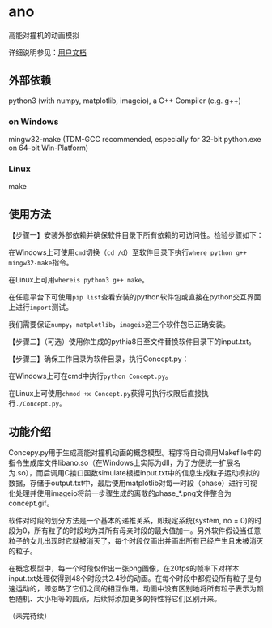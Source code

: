 # ano

高能对撞机的动画模拟

详细说明参见：[用户文档](USER.md#用户文档)

## 外部依赖

python3 (with numpy, matplotlib, imageio), a C++ Compiler (e.g. g++)

### on Windows
mingw32-make (TDM-GCC recommended, especially for 32-bit python.exe on 64-bit Win-Platform)

### Linux
make

## 使用方法

【步骤一】安装外部依赖并确保软件目录下所有依赖的可访问性。检验步骤如下：

在Windows上可使用`cmd`切换（`cd /d`）至软件目录下执行`where python g++ mingw32-make`指令。

在Linux上可用`whereis python3 g++ make`。

在任意平台下可使用`pip list`查看安装的python软件包或直接在python交互界面上进行`import`测试。

我们需要保证`numpy`，`matplotlib`，`imageio`这三个软件包已正确安装。

【步骤二】（可选）使用你生成的pythia8日至文件替换软件目录下的input.txt。

【步骤三】确保工作目录为软件目录，执行Concept.py：

在Windows上可在cmd中执行`python Concept.py`。

在Linux上可使用`chmod +x Concept.py`获得可执行权限后直接执行`./Concept.py`。

## 功能介绍

Concepy.py用于生成高能对撞机动画的概念模型。程序将自动调用Makefile中的指令生成库文件libano.so（在Windows上实际为dll，为了方便统一扩展名为.so），而后调用C接口函数simulate根据input.txt中的信息生成粒子运动模拟的数据，存储于output.txt中，最后使用matplotlib对每一时段（phase）进行可视化处理并使用imageio将前一步骤生成的离散的phase_\*.png文件整合为concept.gif。

软件对时段的划分方法是一个基本的递推关系，即规定系统(system, no = 0)的时段为0，所有粒子的时段均为其所有母亲时段的最大值加一。另外软件假设当任意粒子的女儿出现时它就被消灭了，每个时段仅画出并画出所有已经产生且未被消灭的粒子。

在概念模型中，每一个时段仅作出一张png图像，在20fps的帧率下对样本input.txt处理仅得到48个时段共2.4秒的动画。在每个时段中都假设所有粒子是匀速运动的，即忽略了它们之间的相互作用。动画中没有区别地将所有粒子表示为颜色随机、大小相等的圆点，后续将添加更多的特性将它们区别开来。

（未完待续）
